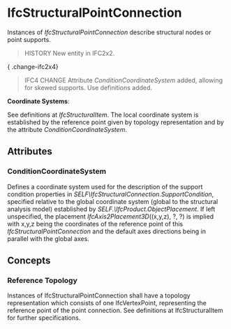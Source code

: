 # IfcStructuralPointConnection

Instances of _IfcStructuralPointConnection_ describe structural nodes or point supports.

> HISTORY New entity in IFC2x2.

{ .change-ifc2x4}
> IFC4 CHANGE Attribute _ConditionCoordinateSystem_ added, allowing for skewed supports. Use definitions added.

****Coordinate Systems****:

See definitions at _IfcStructuralItem_. The local coordinate system is established by the reference point given by topology representation and by the attribute _ConditionCoordinateSystem_.

## Attributes

### ConditionCoordinateSystem
Defines a coordinate system used for the description of the support condition properties in _SELF\IfcStructuralConnection.SupportCondition_, specified relative to the global coordinate system (global to the structural analysis model) established by _SELF.\IfcProduct.ObjectPlacement_. If left unspecified, the placement _IfcAxis2Placement3D_((x,y,z), ?, ?) is implied with x,y,z being the coordinates of the reference point of this _IfcStructuralPointConnection_ and the default axes directions being in parallel with the global axes.

## Concepts

### Reference Topology

Instances of IfcStructuralPointConnection shall have a topology representation which consists of one IfcVertexPoint, representing the reference point of the point connection. See definitions at IfcStructuralItem for further specifications.

